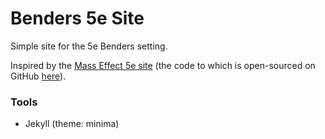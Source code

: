 # Benders 5e Site

Simple site for the 5e Benders setting.

Inspired by the [Mass Effect 5e site](http://n7.world) (the code to which is open-sourced on GitHub [here](https://github.com/queryluke/masseffect-5e)).

### Tools
- Jekyll (theme: minima)
